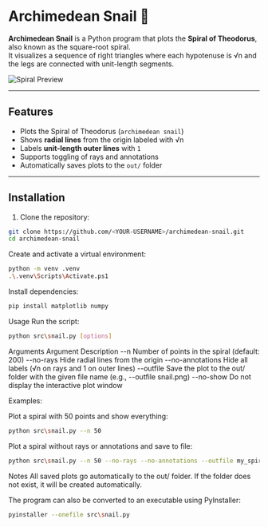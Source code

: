 # Archimedean Snail 🐌

**Archimedean Snail** is a Python program that plots the **Spiral of Theodorus**, also known as the square-root spiral.  
It visualizes a sequence of right triangles where each hypotenuse is √n and the legs are connected with unit-length segments.  

![Spiral Preview](results/preview.png)

---

## Features

- Plots the Spiral of Theodorus (`archimedean snail`)  
- Shows **radial lines** from the origin labeled with √n  
- Labels **unit-length outer lines** with `1`  
- Supports toggling of rays and annotations  
- Automatically saves plots to the `out/` folder  

---

## Installation

1. Clone the repository:  
```bash
git clone https://github.com/<YOUR-USERNAME>/archimedean-snail.git
cd archimedean-snail
```

Create and activate a virtual environment:
```bash
python -m venv .venv
.\.venv\Scripts\Activate.ps1
```

Install dependencies:
```bash
pip install matplotlib numpy
```

Usage
Run the script:
```bash
python src\snail.py [options]
```

Arguments
Argument	Description
--n <int>	Number of points in the spiral (default: 200)
--no-rays	Hide radial lines from the origin
--no-annotations	Hide all labels (√n on rays and 1 on outer lines)
--outfile <filename>	Save the plot to the out/ folder with the given file name (e.g., --outfile snail.png)
--no-show	Do not display the interactive plot window

Examples:

Plot a spiral with 50 points and show everything:

```bash
python src\snail.py --n 50
```

Plot a spiral without rays or annotations and save to file:
```bash
python src\snail.py --n 50 --no-rays --no-annotations --outfile my_spiral.png
```
Notes
All saved plots go automatically to the out/ folder. If the folder does not exist, it will be created automatically.

The program can also be converted to an executable using PyInstaller:

```bash
pyinstaller --onefile src\snail.py
```